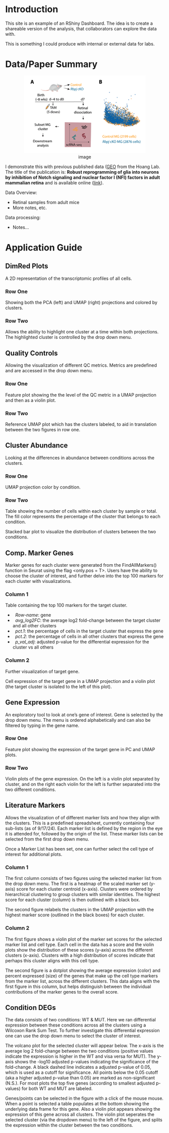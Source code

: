 # Introduction

This site is an example of an RShiny Dashboard. The idea is to create a
shareable version of the analysis, that collaborators can explore the
data with.

This is something I could produce with internal or external data for
labs.

# Data/Paper Summary

<center>

<figure>
<img src="../images/PaperImage.png" alt="image" />
<figcaption aria-hidden="true">image</figcaption>
</figure>

</center>

I demonstrate this with previous published data
([GEO](https://www.ncbi.nlm.nih.gov/geo/query/acc.cgi?acc=GSE246574)
from the Hoang Lab. The title of the publication is: **Robust
reprogramming of glia into neurons by inhibition of Notch signaling and
nuclear factor I (NFI) factors in adult mammalian retina** and is
available online
([link](https://www.science.org/doi/10.1126/sciadv.adn2091)).

Data Overview:

-   Retinal samples from adult mice
-   More notes, etc.

Data processing:

-   Notes…

# **Application Guide**

## DimRed Plots

A 2D representation of the transcriptomic profiles of all cells.

### Row One

Showing both the PCA (left) and UMAP (right) projections and colored by
clusters.

### Row Two

Allows the ability to highlight one cluster at a time within both
projections. The highlighted cluster is controlled by the drop down menu.

## Quality Controls

Allowing the visualization of different QC metrics. Metrics are
predefined and are accessed in the drop down menu.

### Row One

Feature plot showing the the level of the QC metric in a UMAP projection
and then as a violin plot.

### Row Two

Reference UMAP plot which has the clusters labeled, to aid in
translation between the two figures in row one.

## Cluster Abundance

Looking at the differences in abundance between conditions across the
clusters.

### Row One

UMAP projection color by condition.

### Row Two

Table showing the number of cells within each cluster by sample or
total. The fill color represents the percentage of the cluster that
belongs to each condition.

Stacked bar plot to visualize the distribution of clusters between the
two conditions.

## Comp. Marker Genes

Marker genes for each cluster were generated from the FindAllMarkers()
function in Seurat using the flag &lt;only.pos = T&gt;. Users have the
ability to choose the cluster of interest, and further delve into the
top 100 markers for each cluster with visualizations.

### Column 1

Table containing the top 100 markers for the target cluster.

-     *Row-name*: gene
-     *avg\_log2FC*: the average log2 fold-change between the target
    cluster and all other clusters
-     *pct.1*: the percentage of cells in the target cluster that
    express the gene
-     *pct.2*: the percentage of cells in all other clusters that
    express the gene
-     *p\_val\_adj*: adjusted p-value for the differential expression
    for the cluster vs all others

### Column 2

Further visualization of target gene.

Cell expression of the target gene in a UMAP projection and a violin
plot (the target cluster is isolated to the left of this plot).

## Gene Expression

An exploratory tool to look at one’s gene of interest. Gene is selected
by the drop down menu. The menu is ordered alphabetically and can also be
filtered by typing in the gene name.

### Row One

Feature plot showing the expression of the target gene in PC and UMAP
plots.

### Row Two

Violin plots of the gene expression. On the left is a violin plot
separated by cluster, and on the right each violin for the left is
further separated into the two different conditions.

## Literature Markers

Allows the visualization of of different marker lists and how they align
with the clusters. This is a predefined spreadsheet, currently
containing four sub-lists (as of 9/17/24). Each marker list is defined by
the region in the eye it is attended for, followed by the origin of the
list. These marker lists can be selected from the first drop down menu.

Once a Marker List has been set, one can further select the cell type of
interest for additional plots.

### Column 1

The first column consists of two figures using the selected marker list
from the drop down menu. The first is a heatmap of the scaled marker set
(y-axis) score for each cluster centroid (x-axis). Clusters were ordered
by hierarchical clustering to group clusters with similar identities.
The highest score for each cluster (column) is then outlined with a
black box.

The second figure relabels the clusters in the UMAP projection with the
highest marker score (outlined in the black boxes) for each cluster.

### Column 2

The first figure shows a violin plot of the marker set scores for the
selected marker list and cell type. Each cell in the data has a score
and the violin plots show the distribution of these scores (y-axis)
across the different clusters (x-axis). Clusters with a high
distribution of scores indicate that perhaps this cluster aligns with
this cell type.

The second figure is a dotplot showing the average expression (color)
and percent expressed (size) of the genes that make up the cell type
markers from the marker list, across the different clusters. This data
aligns with the first figure in this column, but helps distinguish
between the individual contributions of the marker genes to the overall
score.

## Condition DEGs

The data consists of two conditions: WT & MUT. Here we ran differential
expression between these conditions across all the clusters using a
Wilcoxon Rank Sum Test. To further investigate this differential
expression one can use the drop down menu to select the cluster of
interest.

The volcano plot for the selected cluster will appear below. The x-axis
is the average log 2 fold-change between the two conditions (positive
values indicate the expression is higher in the WT and visa versa for
MUT). The y-axis shows the -log10 adjusted p-values indicating the
significance of the fold-change. A black dashed line indicates a
adjusted p-value of 0.05, which is used as a cutoff for significance.
All points below the 0.05 cutoff (aka a higher adjusted p-value than
0.05) are marked as non-significant (N.S.). For most plots the top five
genes (according to smallest adjusted p-values) for both WT and MUT are
labeled.

Genes/points can be selected in the figure with a click of the mouse
mouse. When a point is selected a table populates at the bottom showing
the underlying data frame for this gene. Also a violin plot appears
showing the expression of this gene across all clusters. The violin plot
seperates the selected cluster (via the dropdown menu) to the left of
the figure, and splits the expression within the cluster between the two
conditions.
